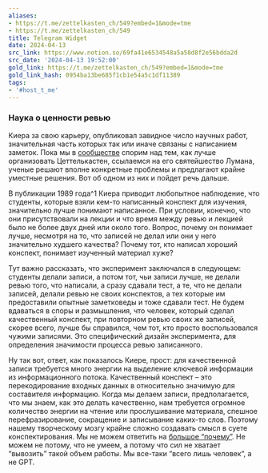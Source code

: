 ```yaml
---
aliases:
- https://t.me/zettelkasten_ch/549?embed=1&mode=tme
- https://t.me/zettelkasten_ch/549
title: Telegram Widget
date: 2024-04-13
src_link: https://www.notion.so/69fa41e6534548a5a58d8f2e56bdda2d
src_date: '2024-04-13 19:52:00'
gold_link: https://t.me/zettelkasten_ch/549?embed=1&mode=tme
gold_link_hash: 0954ba13be685f1cb1e54a5c1df11389
tags:
- '#host_t_me'
---
```


### Наука о ценности ревью
Киера за свою карьеру, опубликовал завидное число научных работ, значительная часть которых так или иначе связаны с написанием заметок. Пока мы в [сообществе](https://t.me/Zettelkasten_ru) спорим над тем, как лучше организовать Цеттелькастен, ссылаемся на его святейшество Лумана, ученые решают вполне конкретные проблемы и предлагают крайне уместные решения. Вот об одном из них и пойдет речь дальше.

В публикации 1989 года^1 Киера приводит любопытное наблюдение, что студенты, которые взяли кем-то написанный конспект для изучения, значительно лучше понимают написанное. При условии, конечно, что они присутствовали на лекции и что время между ревью и лекцией было не более двух дней или около того. Вопрос, почему он понимает лучше, несмотря на то, что записей не делал или они у него значительно худшего качества? Почему тот, кто написал хороший конспект, понимает изученный материал хуже? 

Тут важно рассказать, что эксперимент заключался в следующем: студенты делали записи, а потом тот, чьи записи лучше, не делали ревью того, что написали, а сразу сдавали тест, а те, что не делали записей, делали ревью не своих конспектов, а тех которые им предоставили опытные заметковеды и тоже сдавали тест. Не будем вдаваться в споры и размышления, что человек, который сделал качественный конспект, при повторном ревью своих же записей, скорее всего, лучше бы справился, чем тот, кто просто воспользовался чужими записями. Это специфический дизайн эксперимента, для определения значимости процесса ревью записанного.

Ну так вот, ответ, как показалось Киере, прост: для качественной записи требуется много энергии на выделение ключевой информации из информационного потока. Качественный конспект – это перекодирование входных данных в относительно значимую для составителя информацию. Когда мы делаем записи, предполагается, что мы знаем, как это делать качественно, нам требуется огромное количество энергии на чтение или прослушивание материала, спешное перефразирование, сокращение и записывание каких-то слов. Поэтому нашему творческому мозгу крайне сложно создавать смысл в суете конспектирования. Мы не можем ответить на [большое “почему”](https://zttl.space/t/chem-ya-upravlyayu-kogda-upravlyayu-znaniyami/563). Не можем не потому, что не умеем, а потому что сил не хватает “вывозить” такой объем работы. Мы все-таки “всего лишь человек“, а не GPT.

